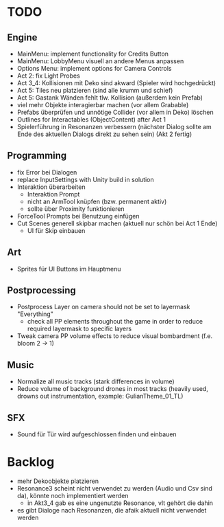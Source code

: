 # TODO
## Engine
- MainMenu: implement functionality for Credits Button
- MainMenu: LobbyMenu visuell an andere Menus anpassen
- Options Menu: implement options for Camera Controls
- Act 2: fix Light Probes
- Act 3_4: Kollisionen mit Deko sind akward (Spieler wird hochgedrückt)
- Act 5: Tiles neu platzieren (sind alle krumm und schief)
- Act 5: Gastank Wänden fehlt tlw. Kollision (außerdem kein Prefab)
- viel mehr Objekte interagierbar machen (vor allem Grabable)
- Prefabs überprüfen und unnötige Collider (vor allem in Deko) löschen
- Outlines for Interactables (ObjectContent) after Act 1
- Spielerführung in Resonanzen verbessern (nächster Dialog sollte am Ende des aktuellen Dialogs direkt zu sehen sein) (Akt 2 fertig)

## Programming
- fix Error bei Dialogen
- replace InputSettings with Unity build in solution
- Interaktion überarbeiten
	- Interaktion Prompt
	- nicht an ArmTool knüpfen (bzw. permanent aktiv)
	- sollte über Proximity funktionieren
- ForceTool Prompts bei Benutzung einfügen
- Cut Scenes generell skipbar machen (aktuell nur schön bei Act 1 Ende)
	- UI für Skip einbauen

## Art
- Sprites für UI Buttons im Hauptmenu

## Postprocessing
- Postprocess Layer on camera should not be set to layermask "Everything"
	- check all PP elements throughout the game in order to reduce required layermask to specific layers
- Tweak camera PP volume effects to reduce visual bombardment (f.e. bloom 2 -> 1)

## Music
- Normalize all music tracks (stark differences in volume)
- Reduce volume of background drones in most tracks (heavily used, drowns out instrumentation, example: GulianTheme_01_TL)

## SFX
- Sound für Tür wird aufgeschlossen finden und einbauen

# Backlog
- mehr Dekoobjekte platzieren
- Resonance3 scheint nicht verwendet zu werden (Audio und Csv sind da), könnte noch implementiert werden
	- in Akt3_4 gab es eine ungenutzte Resonance, vlt gehört die dahin
- es gibt Dialoge nach Resonanzen, die afaik aktuell nicht verwendet werden